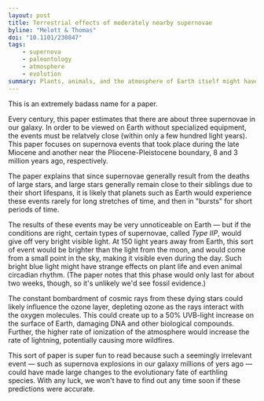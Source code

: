 ```yaml
---
layout: post
title: Terrestrial effects of moderately nearby supernovae
byline: "Melott & Thomas"
doi: "10.1101/230847"
tags:
    - supernova
    - paleontology
    - atmosphere
    - evolution
summary: Plants, animals, and the atmosphere of Earth itself might have all been affected millions of years ago by nearby stars going supernova and showering the earth with visible light and radiation.
---
```


This is an extremely badass name for a paper.

Every century, this paper estimates that there are about three supernovae in our galaxy. In order to be viewed on Earth without specialized equipment, the events must be relatvely close (within only a few hundred light years). This paper focuses on supernova events that took place during the late Miocene and another near the Pliocene-Pleistocene boundary, 8 and 3 million years ago, respectively.

The paper explains that since supernovae generally result from the deaths of large stars, and large stars generally remain close to their siblings due to their short lifespans, it is likely that planets such as Earth would experience these events rarely for long stretches of time, and then in "bursts" for short periods of time.

The results of these events may be very unnoticeable on Earth — but if the conditions are right, certain types of supernovae, called _Type IIP_, would give off very bright visible light. At 150 light years away from Earth, this sort of event would be brighter than the light from the moon, and would come from a small point in the sky, making it visible even during the day. Such bright blue light might have strange effects on plant life and even animal circadian rhythm. (The paper notes that this phase would only last for about two weeks, though, so it's unlikely we'd see fossil evidence.)

The constant bombardment of cosmic rays from these dying stars could likely influence the ozone layer, depleting ozone as the rays interact with the oxygen molecules. This could create up to a 50% UVB-light increase on the surface of Earth, damaging DNA and other biological compounds. Further, the higher rate of ionization of the atmosphere would increase the rate of lightning, potentially causing more wildfires.

This sort of paper is super fun to read because such a seemingly irrelevant event — such as supernova explosions in our galaxy millions of yers ago — could have made large changes to the evolutionary fate of earthling species. With any luck, we won't have to find out any time soon if these predictions were accurate.
